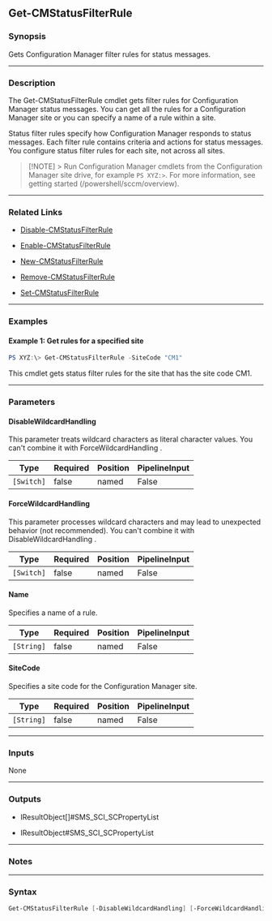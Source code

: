 Get-CMStatusFilterRule
----------------------




### Synopsis
Gets Configuration Manager filter rules for status messages.



---


### Description

The Get-CMStatusFilterRule cmdlet gets filter rules for Configuration Manager status messages. You can get all the rules for a Configuration Manager site or you can specify a name of a rule within a site.



Status filter rules specify how Configuration Manager responds to status messages. Each filter rule contains criteria and actions for status messages. You configure status filter rules for each site, not across all sites.



> [!NOTE] > Run Configuration Manager cmdlets from the Configuration Manager site drive, for example `PS XYZ:>`. For more information, see getting started (/powershell/sccm/overview).



---


### Related Links
* [Disable-CMStatusFilterRule](Disable-CMStatusFilterRule)



* [Enable-CMStatusFilterRule](Enable-CMStatusFilterRule)



* [New-CMStatusFilterRule](New-CMStatusFilterRule)



* [Remove-CMStatusFilterRule](Remove-CMStatusFilterRule)



* [Set-CMStatusFilterRule](Set-CMStatusFilterRule)





---


### Examples
#### Example 1: Get rules for a specified site
```PowerShell
PS XYZ:\> Get-CMStatusFilterRule -SiteCode "CM1"
```
This cmdlet gets status filter rules for the site that has the site code CM1.


---


### Parameters
#### **DisableWildcardHandling**

This parameter treats wildcard characters as literal character values. You can't combine it with ForceWildcardHandling .






|Type      |Required|Position|PipelineInput|
|----------|--------|--------|-------------|
|`[Switch]`|false   |named   |False        |



#### **ForceWildcardHandling**

This parameter processes wildcard characters and may lead to unexpected behavior (not recommended). You can't combine it with DisableWildcardHandling .






|Type      |Required|Position|PipelineInput|
|----------|--------|--------|-------------|
|`[Switch]`|false   |named   |False        |



#### **Name**

Specifies a name of a rule.






|Type      |Required|Position|PipelineInput|
|----------|--------|--------|-------------|
|`[String]`|false   |named   |False        |



#### **SiteCode**

Specifies a site code for the Configuration Manager site.






|Type      |Required|Position|PipelineInput|
|----------|--------|--------|-------------|
|`[String]`|false   |named   |False        |





---


### Inputs
None





---


### Outputs
* IResultObject[]#SMS_SCI_SCPropertyList


* IResultObject#SMS_SCI_SCPropertyList






---


### Notes




---


### Syntax
```PowerShell
Get-CMStatusFilterRule [-DisableWildcardHandling] [-ForceWildcardHandling] [-Name <String>] [-SiteCode <String>] [<CommonParameters>]
```
